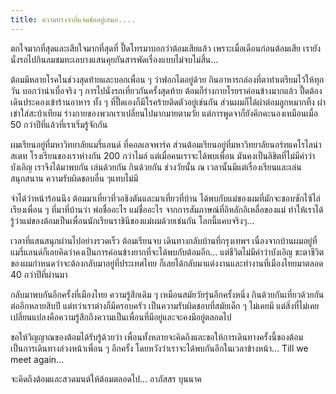 ```yaml
---
title: ความทรงจำที่แจ่มชัดอยู่เสมอ....
---
```



ตกใจมากที่สุดและเสียใจมากที่สุดที่ ปื๊ดโทรมาบอกว่าต้อมเสียแล้ว เพราะเมื่อเดือนก่อนต้อมเสีย เรายังนั่งรถไปกินลมชมทะเลบางแสนคุยกันสารพัดเรื่องแบบไม่จบไม่สิ้น...

ต้อมมีหลายโรคในช่วงสุดท้ายและบอกเพื่อน ๆ ว่าฟอกไตอยู่ด้วย กินอาหารกล่องที่ตาทำเตรียมไว้ให้ทุกวัน บอกว่าน่าเบื่อจริง ๆ การไปนั่งรถเที่ยวกันครั้งสุดท้าย ต้อมก็ร่างกายโรยราค่อนข้างมากแล้ว ปื๊ดต้องเดินประคองเข้าร้านอาหาร ทั้ง ๆ ที่ปื๊ดเองก็มีโรคร้ายติดตัวอยู่เช่นกัน ส่วนผมก็ได้ผ่าต่อมลูกหมากทิ้ง ผ่าเข่าใส่สะบ้าเทียม ร่างกายของพวกเราเปลี่ยนไปมากมายตามวัย แต่การพูดจาก็ยังคึกคะนองเหมือนเมื่อ 50 กว่าปีที่แล้วที่เราเริ่มรู้จักกัน

ผมเรียนอยู่ที่มหาวิทยาลัยแมรี่แลนด์ ที่คอลเลจพาร์ค ส่วนต้อมเรียนอยู่ที่มหาวิทยาลัยนอร์ทแคโรไลน่าสเตท โรงเรียนของเราห่างกัน 200 กว่าไมล์ แต่เมื่อคนเราจะได้พบเพื่อน มันคงเป็นลิขิตที่ไม่มีคำว่าบังเอิญ เราจึงได้มาพบกัน เล่นด้วยกัน กินด้วยกัน ช่วงวัยนั้น ณ เวลานั้นมีแต่เรื่องเรียนและเล่น สนุกสนาน ความรับผิดชอบอื่น ๆแทบไม่มี

จำได้ว่าหน้าร้อนนึง ต้อมมาเที่ยวที่วอชิงตันและมาเที่ยวที่บ้าน ได้พบกับแม่ของผมที่มักจะชอบซักไซ้ไล่เรียงเพื่อน ๆ ที่มาที่บ้านว่า พ่อชื่ออะไร แม่ชื่ออะไร จากการสัมภาษณ์ที่อิหลักอิเหลื่อของแม่ ทำให้เราได้รู้ว่าแม่ของต้อมเป็นเพื่อนนักเรียนราชินีของแม่ผมด้วยเช่นกัน  โลกนี้แคบจริงๆ...

เวลาที่แสนสนุกผ่านไปอย่างรวดเร็ว ต้อมเรียนจบ เดินทางกลับบ้านที่กรุงเทพฯ เนื่องจากบ้านผมอยู่ที่แมรี่แลนด์ก็เลยคิดว่าคงเป็นการค่อนข้างยากที่จะได้พบกับต้อมอีก... แต่ชีวิตไม่มีคำว่าบังเอิญ ชะตาชีวิตของผมกำหนดว่าจะต้องกลับมาอยู่ที่ประเทศไทย ก็เลยได้กลับมาแต่งงานและทำงานที่เมืองไทยมาตลอด 40 กว่าปีที่ผ่านมา

กลับมาพบกันอีกครั้งที่เมืองไทย ความรู้สึกเดิม ๆ เหมือนสมัยวัยรุ่นอีกครั้งหนึ่ง กินด้วยกันเที่ยวด้วยกันต่ออีกหลายสิบปี แต่ทว่าเราต่างก็มีครอบครัว เป็นความรับผิดชอบที่สมัยเด็ก ๆ ไม่เคยมี แต่สิ่งที่ไม่เคยเปลี่ยนแปลงคือความรู้สึกถึงความเป็นเพื่อนที่มีอยู่และจะคงมีอยู่ตลอดไป

ขอให้วิญญาณของต้อมได้รับรู้ด้วยว่า เพื่อนทั้งหลายจะคิดถึงและขอให้การเดินทางครั้งนี้ของต้อมเป็นการเดินทางล่วงหน้าเพื่อน ๆ อีกครั้ง โดยหวังว่าเราจะได้พบกันอีกในเวลาข้างหน้า... Till we meet again...

จะคิดถึงต้อมและสวดมนต์ให้ต้อมตลอดไป...
อาภัสสร บุนนาค

